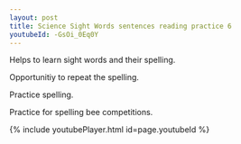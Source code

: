 ```yaml
---
layout: post
title: Science Sight Words sentences reading practice 6
youtubeId: -GsOi_0Eq0Y
---
```

 
 
Helps to learn sight words and their spelling.

Opportunitiy to repeat the spelling. 

Practice spelling. 
 
Practice for spelling bee competitions. 
 
{% include youtubePlayer.html id=page.youtubeId %}
 
 
